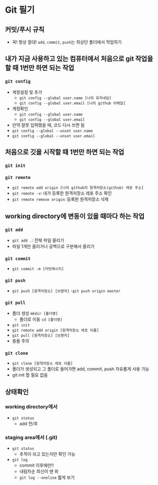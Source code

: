 # Git 필기
## 커밋/푸시 규칙
* 꼭! 항상 절대! `add`, `commit`, `push`는 최상단 폴더에서 작업하기

## 내가 지금 사용하고 있는 컴퓨터에서 처음으로 git 작업을 할 때 1번만 하면 되는 작업
### `git config`
* 계정설정 및 추가
    * `git config --global user.name [나의 유저네임]`
    * `git config --global user.email [나의 github 이메일]`
* 계정확인
    * `git config --global user.name`
    * `git config --global user.email`
* 만약 잘못 입력했을 때, 코드 다시 쓰면 됨
* `git config --global --unset user.name`
* `git config --global --unset user.email`

## 처음으로 깃을 시작할 때 1번만 하면 되는 작업
### `git init`
### `git remote`
* `git remote add origin [나의 github의 원격저장소(github) 레포 주소]`
* `git remote -v`: 내가 등록한 원격저장소 레포 주소 확인
* `git remote remove origin`: 등록한 원격저장소 삭제

## working directory에 변동이 있을 때마다 하는 작업
### `git add`
* `git add .`: 전체 파일 올리기
* 파일 1개만 올리거나 공백으로 구분해서 올리기
### `git commit`
* `git commit -m [커밋메시지]`
### `git push`
* `git push [원격저장소] [브랜치]`
    -`git push origin master`
### `git pull`
* 폴더 생성 `mkdir [폴더명]`
    - 폴더로 이동 `cd [폴더명]`
* `git init`
* `git remote add origin [원격저장소 레포 이름]`
* `git pull [원격저장소] [브랜치]`
* 충돌 주의
### `git clone`
* `git clone [원격저장소 레포 이름]`
* 폴더가 생성되고 그 폴더로 들어가면 add, commit, push 자유롭게 사용 가능
* git init 할 필요 없음

## 상태확인
### working directory에서
- `git status`
    - add 전/후
### staging area에서 (.git)
- `git status`
    - 추적이 되고 있는지만 확인 가능
- `git log`
    - commit 이후에만!!
    - 내림차순 최신이 맨 위
    - `git log --oneline` 짧게 보기